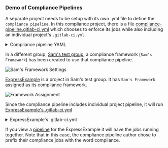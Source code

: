 ### Demo of Compliance Pipelines

A separate project needs to be setup with its own .yml file to define the `compliance pipeline`. In this compliance project, there is a file [compliance-pipeline.gitlab-ci.yml](https://gitlab.com/sam-s-test-group/compliance-project/-/blob/master/compliance-pipeline.gitlab-ci.yml) which chooses to enforce its jobs while also including an individual project's `.gitlab-ci.yml`.

<details><summary>Compliance pipeline YAML</summary>

```yaml
compliance_print:
    stage: .pre
    rules:
        - when: always
    image: ruby:2.6
    before_script:
        - "# No before scripts."
    script:
        - echo "Compliance prints"
        - echo "$CI_COMMIT_REF_NAME"
    after_script:
        - "# No after scripts."
    allow_failure: false
    interruptible: false
    #secrets:
        # Define any needed secrets

compliance_required_build_job:
    stage: build
    script:
        - echo "Performing compliance build steps"

compliance_required_test_job:
    stage: test
    script:
        - echo "Performing compliance test steps"

include:
    - template: Security/SAST.gitlab-ci.yml
    - project: '$CI_PROJECT_PATH'
      file: '$CI_CONFIG_PATH'
```

</details>

In a different group, [Sam's test group](https://gitlab.com/sam-s-test-group), a compliance framework (`Sam's Framework`) has been created to use that compliance pipeline.

![Sam's Framework Settings](img/compliance-framework.png)

[ExpressExample](https://gitlab.com/sam-s-test-group/expressexample) is a project in Sam's test group. It has `Sam's Framework` assigned as its compliance framework.

![Framework Assignment](img/framework-assignment.png)

Since the compliance pipeline includes individual project pipeline, it will run [ExpressExample's .gitlab-ci.yml](https://gitlab.com/sam-s-test-group/expressexample/-/blob/master/.gitlab-ci.yml)

<details><summary>ExpressExample's .gitlab-ci.yml</summary>

```YAML

image: alpine:latest

variables:
  POSTGRES_USER: user
  POSTGRES_PASSWORD: testing-password
  POSTGRES_ENABLED: "true"
  POSTGRES_DB: $CI_ENVIRONMENT_SLUG

  DOCKER_DRIVER: overlay2

  ROLLOUT_RESOURCE_TYPE: deployment

  DOCKER_TLS_CERTDIR: ""  # https://gitlab.com/gitlab-org/gitlab-runner/issues/4501

stages:
  - build
  - test
  - deploy  # dummy stage to follow the template guidelines
  - dast

# NOTE: These links point to the latest templates for development in GitLab canonical project,
# therefore the actual templates that were included for Auto DevOps pipelines
# could be different from the contents in the links.
# To view the actual templates, please replace `master` to the specific GitLab version when
# the Auto DevOps pipeline started running e.g. `v13.0.2-ee`.
include:
  - template: Jobs/Build.gitlab-ci.yml  # https://gitlab.com/gitlab-org/gitlab/blob/master/lib/gitlab/ci/templates/Jobs/Build.gitlab-ci.yml
  - template: Jobs/Test.gitlab-ci.yml  # https://gitlab.com/gitlab-org/gitlab/blob/master/lib/gitlab/ci/templates/Jobs/Test.gitlab-ci.yml
  - template: Jobs/Code-Quality.gitlab-ci.yml  # https://gitlab.com/gitlab-org/gitlab/blob/master/lib/gitlab/ci/templates/Jobs/Code-Quality.gitlab-ci.yml
  - template: Security/Container-Scanning.gitlab-ci.yml  # https://gitlab.com/gitlab-org/gitlab/blob/master/lib/gitlab/ci/templates/Security/Container-Scanning.gitlab-ci.yml
  - template: Security/Dependency-Scanning.gitlab-ci.yml  # https://gitlab.com/gitlab-org/gitlab/blob/master/lib/gitlab/ci/templates/Security/Dependency-Scanning.gitlab-ci.yml
  - template: Security/License-Scanning.gitlab-ci.yml  # https://gitlab.com/gitlab-org/gitlab/blob/master/lib/gitlab/ci/templates/Security/License-Scanning.gitlab-ci.yml
  - template: Security/Secret-Detection.gitlab-ci.yml  # https://gitlab.com/gitlab-org/gitlab/blob/master/lib/gitlab/ci/templates/Security/Secret-Detection.gitlab-ci.yml

compliance_print:
    rules:
        - when: never
    script:
      - echo "Test this out!"
    after_script:
      - echo "I shouldn't be here ;)"
```

</details>

If you view a [pipeline](https://gitlab.com/sam-s-test-group/expressexample/-/pipelines/319456947) for the ExpressExample it will have the jobs running together. Note that in this case, the compliance pipeline author chose to prefix their compliance jobs with the word compliance.
